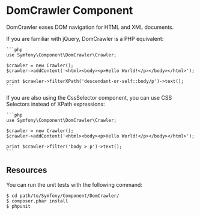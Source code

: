 DomCrawler Component
====================

DomCrawler eases DOM navigation for HTML and XML documents.

If you are familiar with jQuery, DomCrawler is a PHP equivalent:

    ```php
    use Symfony\Component\DomCrawler\Crawler;

    $crawler = new Crawler();
    $crawler->addContent('<html><body><p>Hello World!</p></body></html>');

    print $crawler->filterXPath('descendant-or-self::body/p')->text();
    ```

If you are also using the CssSelector component, you can use CSS Selectors
instead of XPath expressions:

    ```php
    use Symfony\Component\DomCrawler\Crawler;

    $crawler = new Crawler();
    $crawler->addContent('<html><body><p>Hello World!</p></body></html>');

    print $crawler->filter('body > p')->text();
    ```

Resources
---------

You can run the unit tests with the following command:

    $ cd path/to/Symfony/Component/DomCrawler/
    $ composer.phar install
    $ phpunit
